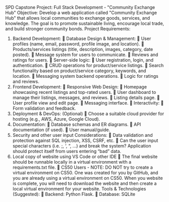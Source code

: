 SPD Capstone Project:
Full Stack Development - "Community Exchange Hub"
Objective:
Develop a web application called "Community Exchange Hub" that allows local communities to exchange goods,
services, and knowledge. The goal is to promote sustainable living, encourage local trade, and build stronger
community bonds.
Project Requirements:
1. Backend Development:
 Database Design & Management:
 User profiles (name, email, password, profile image, and location).
 Products/services listings (title, description, images, category, date posted).
 Message system for users to communicate.
 Reviews and ratings for users.
 Server-side logic:
 User registration, login, and authentication.
 CRUD operations for product/service listings.
 Search functionality based on product/service category, keywords, and location.
 Messaging system backend operations.
 Logic for ratings and reviews.
2. Frontend Development:
 Responsive Web Design:
 Homepage showcasing recent listings and top-rated users.
 User dashboard to manage their listings, messages, and reviews.
 Listing details page.
 User profile view and edit page.
 Messaging interface.
 Interactivity:
 Form validation and feedback.
3. Deployment & DevOps: (Optional)
 Choose a suitable cloud provider for hosting (e.g., AWS, Azure, Google Cloud).
4. Documentation:
 Database schemas and ER diagrams.
 API documentation (if used).
 User manual/guide.
5. Security and other user input Considerations:
 Data validation and protection against SQL injection, XSS, CSRF, etc.
 Can the user input special characters (i.e. ;, ‘, “, ...) and break the system? Application should
protect itself from users entering “bad” data.
6. Local copy of website using VS Code or other IDE
 The final website should be runnable locally in a virtual environment with a requirements.txt file.
 CS50 Users - NOTE: DO NOT try to create a virtual environment on CS50. One was created for you
by GitHub, and you are already using a virtual environment on CS50. When you website is
complete, you will need to download the website and then create a local virtual environment for your
website.
Tools & Technologies (Suggested):
 Backend: Python Flask.
 Database: SQLite
